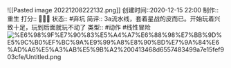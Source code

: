 ![[Pasted image 20221208222132.png]]
创建时间::2020-12-15 22:00
制作:: 重生
打分:: 💛💛💛
状态:: #弃坑 
简评:: 3a流水线，套着星战的皮而已。开始玩着兴致十足，玩到后面就玩不动了
类型:: #动作 #线性冒险 
![%E6%98%9F%E7%90%83%E5%A4%A7%E6%88%98%E7%BB%9D%E5%9C%B0%EF%BC%9A%E9%99%A8%E8%90%BD%E7%9A%84%E6%AD%A6%E5%A3%AB%E5%9B%A2%200413468d6557483499a7e15fef903cfe/Untitled.png](%E6%98%9F%E7%90%83%E5%A4%A7%E6%88%98%E7%BB%9D%E5%9C%B0%EF%BC%9A%E9%99%A8%E8%90%BD%E7%9A%84%E6%AD%A6%E5%A3%AB%E5%9B%A2%200413468d6557483499a7e15fef903cfe/Untitled.png)